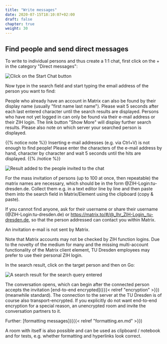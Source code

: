 ```yaml
---
title: "Write messages"
date: 2020-07-15T18:10:07+02:00
draft: false
chapter: true
weight: 30
---
```


## Find people and send direct messages

To write to individual persons and thus create a 1:1 chat, first click on the + in the category "Direct messages":

![Click on the Start Chat button](/images/01_Start-Chat_en.png)

Now type in the search field and start typing the email address of the person you want to find:

People who already have an account in Matrix can also be found by their display name (usually "first name last name"). Please wait 5 seconds after each last entered character until the search results are displayed. Persons who have not yet logged in can only be found via their e-mail address or their ZIH login. The link button "Show More" will display further search results. Please also note on which server your searched person is displayed.

{{% notice note %}}
Inserting e-mail addresses (e.g. via Ctrl+V) is not enough to find people! Please enter the characters of the e-mail address by hand, character by character and wait 5 seconds until the hits are displayed.
{{% /notice %}}

![Result added to the people invited to the chat](/images/99_Find-Neo_de.gif)

For the mass invitation of persons (up to 100 at once, then repeatable) the matrix names are necessary, which should be in the form @ZIH-Login:tu-dresden.de. Collect them e.g. in a text editor line by line and then paste them into the search field in Matrix/Element using the clipboard (copy & paste).

If you cannot find anyone, ask for their username or share their username (@ZIH-Login:tu-dresden.de) or https://matrix.to/#/@_Ihr_ZIH-Login_:tu-dresden.de, so that the person addressed can contact you within Matrix.

An invitation e-mail is not sent by Matrix.

Note that Matrix accounts may not be checked by ZIH function logins. Due to the novelty of the medium for many and the missing multi-account functionality of the Matrix client element, TU Dresden employees may prefer to use their personal ZIH login.

In the search result, click on the target person and then on Go:

![A search result for the search query entered](/images/04_Found-and-Go_en.png)

The conversation opens, which can begin after the connected person accepts the invitation [end-to-end encrypted]({{{< relref "encryption" >}}) (meanwhile standard). The connection to the server at the TU Dresden is of course also transport-encrypted. If you explicitly do not want end-to-end encryption for a special reason, an unencrypted room and invite the conversation partners to it.

Further: [formatting messages]({{{< relref "formatting.en.md" >}})

A room with itself is also possible and can be used as clipboard / notebook and for tests, e.g. whether formatting and hyperlinks look correct.

